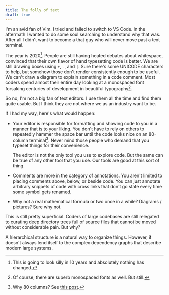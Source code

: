 ```yaml
---
title: The folly of text
draft: true
---
```

I'm an avid fan of Vim. I tried and failed to switch to VS Code. In the
aftermath I wanted to do some soul searching to understand why that was. After
all I didn't want to become a that guy who will never move past a text terminal.

The year is 2020[^1]. People are still having heated debates about whitespace,
convinced that their own flavor of hand typesetting code is better. We are still
drawing boxes using `+`, `-`, and `|`. Sure there's some UNICODE characters to
help, but somehow those don't render consistently enough to be useful. We can't
draw a diagram to explain something in a code comment. Most coders spend almost
their entire day looking at a monospaced font forsaking centuries of development
in beautiful typography[^2].

So no, I'm not a big fan of text editors. I use them all the time and find them
quite usable. But I think they are not where we as an industry want to be.

If I had my way, here's what would happen:

* Your editor is responsible for formatting and showing code to you in a manner
  that is to your liking. You don't have to rely on others to repeatedly hammer
  the space bar until the code looks nice on an 80-column terminal[^3]. Never
  mind those people who demand that you typeset things for their convenience.

  The editor is not the only tool you use to explore code. But the same can be
  true of any other tool that you use. Our tools are good at this sort of
  thing.

* Comments are more in the category of annotations. You aren't limited to
  placing comments above, below, or beside code. You can just annotate arbitrary
  snippets of code with cross links that don't go state every time some symbol
  gets renamed.

* Why not a real mathematical formula or two once in a while? Diagrams /
  pictures? Sure why not.

This is still pretty superficial. Coders of large codebases are still relegated
to curating deep directory trees full of source files that cannot be moved
without considerable pain. But why?

A hierarchical structure is a natural way to organize things. However, it
doesn't always lend itself to the complex dependency graphs that describe modern
large systems.

[^1]: This is going to look silly in 10 years and absolutely nothing has
  changed.

[^2]: Of course, there are superb monospaced fonts as well. But still.

[^3]: Why 80 columns? See [this post](https://softwareengineering.stackexchange.com/questions/148677/why-is-80-characters-the-standard-limit-for-code-width).
